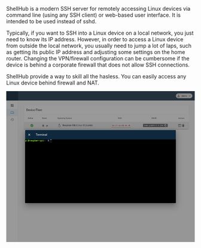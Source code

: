 ShellHub is a modern SSH server for remotely accessing Linux devices
via command line (using any SSH client) or web-based user interface.
It is intended to be used instead of sshd.

Typically, if you want to SSH into a Linux device on a local network,
you just need to know its IP address.
However, in order to access a Linux device from outside the local network,
you usually need to jump a lot of laps, such as getting its public IP
address and adjusting some settings on the home router.
Changing the VPN/firewall configuration can be cumbersome if the device
is behind a corporate firewall that does not allow SSH connections.

ShellHub provide a way to skill all the hasless. You can easily access
any Linux device behind firewall and NAT.

![Screenshot](img/screenshot.png)
